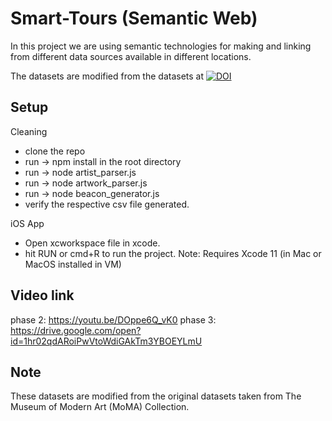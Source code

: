 # Smart-Tours (Semantic Web)

In   this   project   we are using   semantic   technologies   for making and  linking  from  different data  sources  available  in different locations.

The datasets are modified from the datasets at [![DOI](https://zenodo.org/badge/doi/10.5281/zenodo.3466137.svg)](http://dx.doi.org/10.5281/zenodo.3466137)

## Setup
Cleaning
- clone the repo
- run -> npm install in the root directory
- run -> node artist_parser.js
- run -> node artwork_parser.js
- run -> node beacon_generator.js
- verify the respective csv file generated.

iOS App
- Open xcworkspace file in xcode.
- hit RUN or cmd+R to run the project.
Note: Requires Xcode 11 (in Mac or MacOS installed in VM)


## Video link
phase 2: https://youtu.be/DOppe6Q_vK0
phase 3: https://drive.google.com/open?id=1hr02qdARoiPwVtoWdiGAkTm3YBOEYLmU

## Note
These datasets are modified from the original datasets taken from The Museum of Modern Art (MoMA) Collection.
